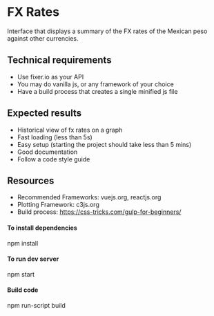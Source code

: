 # FX Rates
Interface that displays a summary of the FX rates of the Mexican peso against other currencies.
## Technical requirements
- Use fixer.io as your API
- You may do vanilla js, or any framework of your choice
- Have a build process that creates a single minified js file
## Expected results
- Historical view of fx rates on a graph
- Fast loading (less than 5s)
- Easy setup (starting the project should take less than 5 mins)
- Good documentation
- Follow a code style guide
## Resources
- Recommended Frameworks: vuejs.org, reactjs.org
- Plotting Framework: c3js.org
- Build process: https://css-tricks.com/gulp-for-beginners/

#### To install dependencies

 npm install

####  To run dev server

 npm start

#### Build code

npm run-script build